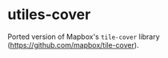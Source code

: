 # utiles-cover

Ported version of Mapbox's `tile-cover` library (https://github.com/mapbox/tile-cover).
